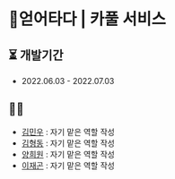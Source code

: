 # 🚗얻어타다 | 카풀 서비스 

## ⏳ 개발기간
- 2022.06.03 - 2022.07.03

## 👨‍💻

- [김민우](https://github.com/owni14) : 자기 맡은 역할 작성 <br>
- [김형동](https://github.com/devKimHD) : 자기 맡은 역할 작성 <br>
- [양희원](https://github.com/yanghuiwon) : 자기 맡은 역할 작성 <br>
- [이재곤](https://github.com/jaegonLee1) : 자기 맡은 역할 작성 <br>
